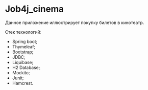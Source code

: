 # Job4j_cinema

Данное приложение иллюстрирует покупку билетов в кинотеатр.

Стек технологий: 
* Spring boot;
* Thymeleaf;
* Bootstrap;
* JDBC;
* Liquibase;
* H2 Database;
* Mockito;
* Junit;
* Hamcrest.